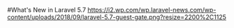 #What's New in Laravel 5.7
https://i2.wp.com/wp.laravel-news.com/wp-content/uploads/2018/09/laravel-5.7-guest-gate.png?resize=2200%2C1125
